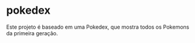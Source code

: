 # pokedex
 Este projeto é baseado em uma Pokedex, que mostra todos os Pokemons da primeira geração.
